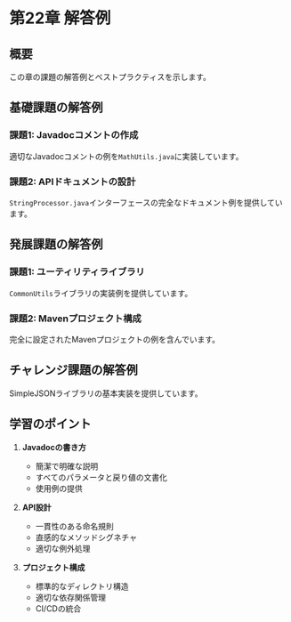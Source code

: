 # 第22章 解答例

## 概要
この章の課題の解答例とベストプラクティスを示します。

## 基礎課題の解答例

### 課題1: Javadocコメントの作成
適切なJavadocコメントの例を`MathUtils.java`に実装しています。

### 課題2: APIドキュメントの設計
`StringProcessor.java`インターフェースの完全なドキュメント例を提供しています。

## 発展課題の解答例

### 課題1: ユーティリティライブラリ
`CommonUtils`ライブラリの実装例を提供しています。

### 課題2: Mavenプロジェクト構成
完全に設定されたMavenプロジェクトの例を含んでいます。

## チャレンジ課題の解答例

SimpleJSONライブラリの基本実装を提供しています。

## 学習のポイント

1. **Javadocの書き方**
   - 簡潔で明確な説明
   - すべてのパラメータと戻り値の文書化
   - 使用例の提供

2. **API設計**
   - 一貫性のある命名規則
   - 直感的なメソッドシグネチャ
   - 適切な例外処理

3. **プロジェクト構成**
   - 標準的なディレクトリ構造
   - 適切な依存関係管理
   - CI/CDの統合